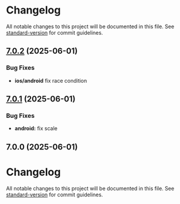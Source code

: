 # Changelog

All notable changes to this project will be documented in this file. See [standard-version](https://github.com/conventional-changelog/standard-version) for commit guidelines.

## [7.0.2](https://github.com/ludufre/capacitor-lottie-splash-screen/compare/v7.0.1...v7.0.2) (2025-06-01)

### Bug Fixes

- **ios/android** fix race condition

## [7.0.1](https://github.com/ludufre/capacitor-lottie-splash-screen/compare/v7.0.0...v7.0.1) (2025-06-01)

### Bug Fixes

- **android:** fix scale

## 7.0.0 (2025-06-01)

# Changelog

All notable changes to this project will be documented in this file. See [standard-version](https://github.com/conventional-changelog/standard-version) for commit guidelines.
